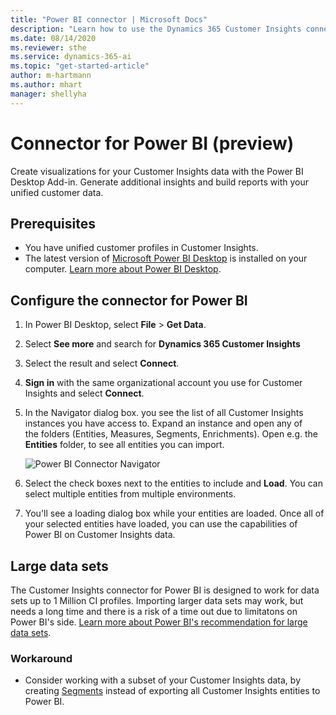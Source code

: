 ```yaml
---
title: "Power BI connector | Microsoft Docs"
description: "Learn how to use the Dynamics 365 Customer Insights connector in Power BI."
ms.date: 08/14/2020
ms.reviewer: sthe
ms.service: dynamics-365-ai
ms.topic: "get-started-article"
author: m-hartmann
ms.author: mhart
manager: shellyha
---
```


# Connector for Power BI (preview)

Create visualizations for your Customer Insights data with the Power BI Desktop Add-in. Generate additional insights and build reports with your unified customer data.

## Prerequisites

- You have unified customer profiles in Customer Insights.
- The latest version of [Microsoft Power BI Desktop](https://powerbi.microsoft.com/desktop/) is installed on your computer. [Learn more about Power BI Desktop](https://docs.microsoft.com/power-bi/desktop-what-is-desktop).

## Configure the connector for Power BI

1. In Power BI Desktop, select **File** > **Get Data**.

1. Select **See more** and search for **Dynamics 365 Customer Insights**

1. Select the result and select **Connect**.

1. **Sign in** with the same organizational account you use for Customer Insights and select **Connect**.

1. In the Navigator dialog box. you see the list of all Customer Insights instances you have access to. Expand an instance and open any of the folders (Entities, Measures, Segments, Enrichments). Open e.g. the **Entities** folder, to see all entities you can import.

   ![Power BI Connector Navigator](media/power-bi-navigator.png "Power BI Connector Navigator")

1. Select the check boxes next to the entities to include and **Load**. You can select multiple entities from multiple environments.

1. You'll see a loading dialog box while your entities are loaded. Once all of your selected entities have loaded, you can use the capabilities of Power BI on Customer Insights data.

## Large data sets
The Customer Insights connector for Power BI is designed to work for data sets up to 1 Million CI profiles. Importing larger data sets may work, but needs a long time and there is a risk of a time out due to limitatons on Power BI's side. [Learn more about Power BI's recommendation for large data sets](https://docs.microsoft.com/power-bi/admin/service-premium-what-is#large-datasets). 

### Workaround
* Consider working with a subset of your Customer Insights data, by creating [Segments](segments.md) instead of exporting all Customer Insights entities to Power BI.
